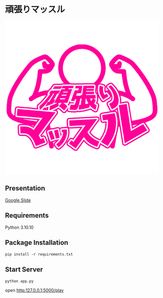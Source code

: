 # 頑張りマッスル
![image](./static/img/favicon.png)

## Presentation
[Google Slide](https://docs.google.com/presentation/d/1nM27_aR1jjAFMNhGLEaDqA8akC5PkuNT1shp8rBARYM/edit#slide=id.p)

## Requirements

Python 3.10.10

## Package Installation

```
pip install -r requirements.txt
```

## Start Server

```
python app.py
```

open [http:127.0.0.1:5000/play](http://127.0.0.1.5000/play)
